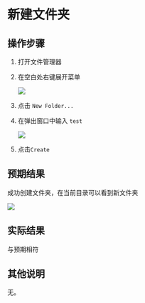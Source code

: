 # 新建文件夹

## 操作步骤

1. 打开文件管理器
2. 在空白处右键展开菜单

   ![](./img/新建文件夹-1.png)
3. 点击 `New Folder...`
4. 在弹出窗口中输入 `test`

   ![](./img/新建文件夹-2.png)
5. 点击`Create`


## 预期结果

成功创建文件夹，在当前目录可以看到新文件夹

![](./img/新建文件夹-3.png)


## 实际结果
与预期相符
## 其他说明

无。
